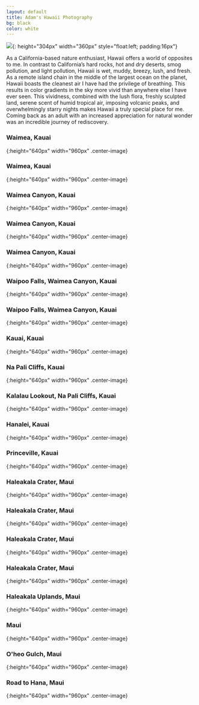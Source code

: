 ```yaml
---
layout: default
title: Adam's Hawaii Photography
bg: black
color: white
---
```


<meta property="og:image" content="https://lh3.googleusercontent.com/D-Ov3ZSwZOgdiLE893pGCTYB1GT2v8se9WjNe8ibVL5Nj81DtX_yewGTKTEvQhO6F-GlVfa2n2I0izH7333Z3IYjqrU6oZVA5u7ulRtiBkj6xNWAoDbh_yuXXyw1Q21GLeH9sYiKghg=w2400"/>

![](https://lh3.googleusercontent.com/D-Ov3ZSwZOgdiLE893pGCTYB1GT2v8se9WjNe8ibVL5Nj81DtX_yewGTKTEvQhO6F-GlVfa2n2I0izH7333Z3IYjqrU6oZVA5u7ulRtiBkj6xNWAoDbh_yuXXyw1Q21GLeH9sYiKghg=w2400){: height="304px" width="360px" style="float:left; padding:16px"}

As a California-based nature enthusiast, Hawaii offers a world of opposites to me. In contrast to California’s hard rocks, hot and dry deserts, smog pollution, and light pollution, Hawaii is wet, muddy, breezy, lush, and fresh. As a remote island chain in the middle of the largest ocean on the planet, Hawaii boasts the cleanest air I have had the privilege of breathing. This results in color gradients in the sky more vivid than anywhere else I have ever seen. This vividness, combined with the lush flora, freshly sculpted land, serene scent of humid tropical air, imposing volcanic peaks, and overwhelmingly starry nights makes Hawaii a truly special place for me. Coming back as an adult with an increased appreciation for natural wonder was an incredible journey of rediscovery.

### Waimea, Kauai
![](){:height="640px" width="960px" .center-image}

### Waimea, Kauai
![](){:height="640px" width="960px" .center-image}

### Waimea Canyon, Kauai
![](){:height="640px" width="960px" .center-image}

### Waimea Canyon, Kauai
![](){:height="640px" width="960px" .center-image}

### Waimea Canyon, Kauai
![](){:height="640px" width="960px" .center-image}

### Waipoo Falls, Waimea Canyon, Kauai
![](){:height="640px" width="960px" .center-image}

### Waipoo Falls, Waimea Canyon, Kauai
![](){:height="640px" width="960px" .center-image}

### Kauai, Kauai
![](){:height="640px" width="960px" .center-image}

### Na Pali Cliffs, Kauai
![](){:height="640px" width="960px" .center-image}

### Kalalau Lookout, Na Pali Cliffs, Kauai
![](){:height="640px" width="960px" .center-image}

### Hanalei, Kauai
![](){:height="640px" width="960px" .center-image}

### Princeville, Kauai
![](){:height="640px" width="960px" .center-image}

### Haleakala Crater, Maui
![](){:height="640px" width="960px" .center-image}

### Haleakala Crater, Maui
![](){:height="640px" width="960px" .center-image}

### Haleakala Crater, Maui
![](){:height="640px" width="960px" .center-image}

### Haleakala Crater, Maui
![](){:height="640px" width="960px" .center-image}

### Haleakala Uplands, Maui
![](){:height="640px" width="960px" .center-image}

### Maui
![](){:height="640px" width="960px" .center-image}

### O'heo Gulch, Maui
![](){:height="640px" width="960px" .center-image}

### Road to Hana, Maui
![](){:height="640px" width="960px" .center-image}
